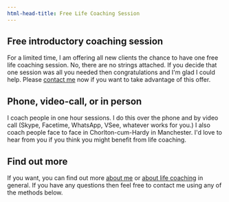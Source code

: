 ```yaml
---
html-head-title: Free Life Coaching Session
---
```

## Free introductory coaching session

For a limited time, I am offering all new clients the chance to have one free life coaching session. No, there are no strings attached. If you decide that one session was all you needed then congratulations and I'm glad I could help. Please <a href="#contact">contact me</a> now if you want to take advantage of this offer.
    
## Phone, video-call, or in person

I coach people in one hour sessions. I do this over the phone and by video call (Skype, Facetime, WhatsApp, VSee, whatever works for you.) I also coach people face to face in Chorlton-cum-Hardy in Manchester. I'd love to hear from you if you think you might benefit from life coaching.

## Find out more
If you want, you can find out more <a href="/about-justin-hellings">about me</a> or <a href="/about-life-coaching">about life coaching</a> in general. If you have any questions then feel free to contact me using any of the methods below.